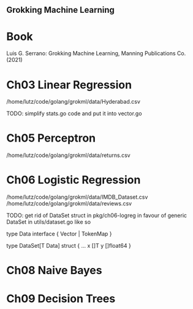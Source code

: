 ## Grokking Machine Learning

# Book

Luis G. Serrano: Grokking Machine Learning, Manning Publications Co. (2021)

# Ch03 Linear Regression

/home/lutz/code/golang/grokml/data/Hyderabad.csv

TODO: simplify stats.go code and put it into vector.go

# Ch05 Perceptron

/home/lutz/code/golang/grokml/data/returns.csv

# Ch06 Logistic Regression
 
/home/lutz/code/golang/grokml/data/IMDB_Dataset.csv
/home/lutz/code/golang/grokml/data/reviews.csv

TODO: 
get rid of DataSet struct in pkg/ch06-logreg in favour of generic DataSet
in utils/dataset.go like so

type Data interface {
	Vector | TokenMap
}

type DataSet[T Data] struct {
	...
	x []T
	y []float64
}

# Ch08 Naive Bayes

# Ch09 Decision Trees